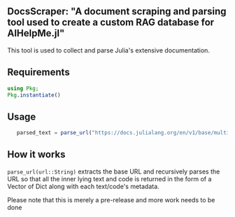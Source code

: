 ## DocsScraper: "A document scraping and parsing tool used to create a custom RAG database for AIHelpMe.jl"

This tool is used to collect and parse Julia's extensive documentation.

## Requirements

```julia
using Pkg; 
Pkg.instantiate()
```

## Usage
```julia
   parsed_text = parse_url("https://docs.julialang.org/en/v1/base/multi-threading/")
```

## How it works
```parse_url(url::String)``` extracts the base URL and recursively parses the URL so that all the inner lying text and code is returned in the form of a Vector of Dict along with each text/code's metadata.

Please note that this is merely a pre-release and more work needs to be done

